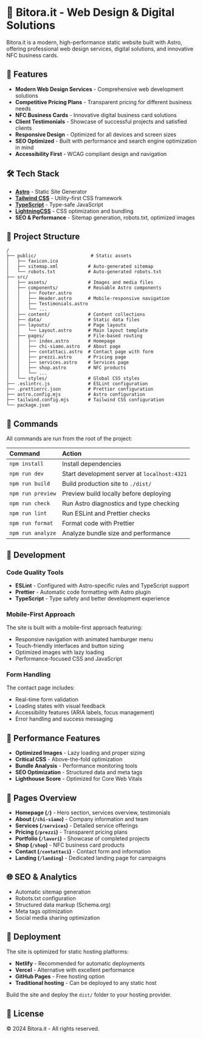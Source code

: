 # 🌟 Bitora.it - Web Design & Digital Solutions

Bitora.it is a modern, high-performance static website built with Astro, offering professional web design services, digital solutions, and innovative NFC business cards.

## 🚀 Features

- **Modern Web Design Services** - Comprehensive web development solutions
- **Competitive Pricing Plans** - Transparent pricing for different business needs
- **NFC Business Cards** - Innovative digital business card solutions
- **Client Testimonials** - Showcase of successful projects and satisfied clients
- **Responsive Design** - Optimized for all devices and screen sizes
- **SEO Optimized** - Built with performance and search engine optimization in mind
- **Accessibility First** - WCAG compliant design and navigation

## 🛠️ Tech Stack

- **[Astro](https://astro.build)** - Static Site Generator
- **[Tailwind CSS](https://tailwindcss.com)** - Utility-first CSS framework
- **[TypeScript](https://www.typescriptlang.org)** - Type-safe JavaScript
- **[LightningCSS](https://lightningcss.dev)** - CSS optimization and bundling
- **SEO & Performance** - Sitemap generation, robots.txt, optimized images

## 📁 Project Structure

```text
/
├── public/                    # Static assets
│   ├── favicon.ico
│   ├── sitemap.xml           # Auto-generated sitemap
│   └── robots.txt            # Auto-generated robots.txt
├── src/
│   ├── assets/               # Images and media files
│   ├── components/           # Reusable Astro components
│   │   ├── Footer.astro
│   │   ├── Header.astro      # Mobile-responsive navigation
│   │   ├── Testimonials.astro
│   │   └── ...
│   ├── content/              # Content collections
│   ├── data/                 # Static data files
│   ├── layouts/              # Page layouts
│   │   └── Layout.astro      # Main layout template
│   ├── pages/                # File-based routing
│   │   ├── index.astro       # Homepage
│   │   ├── chi-siamo.astro   # About page
│   │   ├── contattaci.astro  # Contact page with form
│   │   ├── prezzi.astro      # Pricing page
│   │   ├── services.astro    # Services page
│   │   ├── shop.astro        # NFC products
│   │   └── ...
│   └── styles/               # Global CSS styles
├── .eslintrc.js              # ESLint configuration
├── .prettierrc.json          # Prettier configuration
├── astro.config.mjs          # Astro configuration
├── tailwind.config.mjs       # Tailwind CSS configuration
└── package.json
```

## 🧞 Commands

All commands are run from the root of the project:

| Command           | Action                                       |
| :---------------- | :------------------------------------------- |
| `npm install`     | Install dependencies                         |
| `npm run dev`     | Start development server at `localhost:4321` |
| `npm run build`   | Build production site to `./dist/`           |
| `npm run preview` | Preview build locally before deploying       |
| `npm run check`   | Run Astro diagnostics and type checking      |
| `npm run lint`    | Run ESLint and Prettier checks               |
| `npm run format`  | Format code with Prettier                    |
| `npm run analyze` | Analyze bundle size and performance          |

## 🎨 Development

### Code Quality Tools

- **ESLint** - Configured with Astro-specific rules and TypeScript support
- **Prettier** - Automatic code formatting with Astro plugin
- **TypeScript** - Type safety and better development experience

### Mobile-First Approach

The site is built with a mobile-first approach featuring:

- Responsive navigation with animated hamburger menu
- Touch-friendly interfaces and button sizing
- Optimized images with lazy loading
- Performance-focused CSS and JavaScript

### Form Handling

The contact page includes:

- Real-time form validation
- Loading states with visual feedback
- Accessibility features (ARIA labels, focus management)
- Error handling and success messaging

## 🚀 Performance Features

- **Optimized Images** - Lazy loading and proper sizing
- **Critical CSS** - Above-the-fold optimization
- **Bundle Analysis** - Performance monitoring tools
- **SEO Optimization** - Structured data and meta tags
- **Lighthouse Score** - Optimized for Core Web Vitals

## 📱 Pages Overview

- **Homepage (`/`)** - Hero section, services overview, testimonials
- **About (`/chi-siamo`)** - Company information and team
- **Services (`/services`)** - Detailed service offerings
- **Pricing (`/prezzi`)** - Transparent pricing plans
- **Portfolio (`/lavori`)** - Showcase of completed projects
- **Shop (`/shop`)** - NFC business card products
- **Contact (`/contattaci`)** - Contact form and information
- **Landing (`/landing`)** - Dedicated landing page for campaigns

## 🌐 SEO & Analytics

- Automatic sitemap generation
- Robots.txt configuration
- Structured data markup (Schema.org)
- Meta tags optimization
- Social media sharing optimization

## 🚀 Deployment

The site is optimized for static hosting platforms:

- **Netlify** - Recommended for automatic deployments
- **Vercel** - Alternative with excellent performance
- **GitHub Pages** - Free hosting option
- **Traditional hosting** - Can be deployed to any static host

Build the site and deploy the `dist/` folder to your hosting provider.

## 📄 License

© 2024 Bitora.it - All rights reserved.
